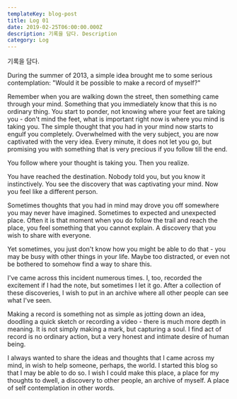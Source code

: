 ```yaml
---
templateKey: blog-post
title: Log 01
date: 2019-02-25T06:00:00.000Z
description: 기록을 담다. Description
category: Log
---
```

기록을 담다.

During the summer of 2013, a simple idea brought me to some serious contemplation: "Would it be possible to make a record of myself?"

 

Remember when you are walking down the street, then something came through your mind. Something that you immediately know that this is no ordinary thing. You start to ponder, not knowing where your feet are taking you - don't mind the feet, what is important right now is where you mind is taking you. The simple thought that you had in your mind now starts to engulf you completely. Overwhelmed with the very subject, you are now captivated with the very idea. Every minute, it does not let you go, but promising you with something that is very precious if you follow till the end.

You follow where your thought is taking you. Then you realize.

You have reached the destination. Nobody told you, but you know it instinctively. You see the discovery that was captivating your mind. Now you feel like a different person. 

 

Sometimes thoughts that you had in mind may drove you off somewhere you may never have imagined. Sometimes to expected and unexpected place. Often it is that moment when you do follow the trail and reach the place, you feel something that you cannot explain. A discovery that you wish to share with everyone. 

Yet sometimes, you just don't know how you might be able to do that - you may be busy with other things in your life. Maybe too distracted, or even not be bothered to somehow find a way to share this.

I've came across this incident numerous times. I, too, recorded the excitement if I had the note, but sometimes I let it go. After a collection of these discoveries, I wish to put in an archive where all other people can see what I've seen.

Making a record is something not as simple as jotting down an idea, doodling a quick sketch or recording a video - there is much more depth in meaning. It is not simply making a mark, but capturing a soul. I find act of record is no ordinary action, but a very honest and intimate desire of human being.

I always wanted to share the ideas and thoughts that I came across my mind, in wish to help someone, perhaps, the world. I started this blog so that I may be able to do so. I wish I could make this place, a place for my thoughts to dwell, a discovery to other people, an archive of myself. A place of self contemplation in other words.
